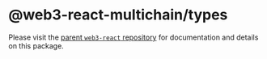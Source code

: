 # @web3-react-multichain/types

Please visit the [parent `web3-react` repository](https://github.com/NoahZinsmeister/web3-react) for documentation and details on this package.
